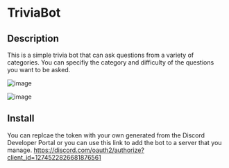 # TriviaBot

## Description
This is a simple trivia bot that can ask questions from a variety of categories.
You can specifiy the category and difficulty of the questions you want to be asked.

![image](https://github.com/user-attachments/assets/82f5f11a-c8a2-4a33-9670-f3f759526ba4)

![image](https://github.com/user-attachments/assets/a116be34-35e2-48e0-968a-b941f3bf88b4)

## Install
You can replcae the token with your own generated from the Discord Developer Portal or you can use this link to add the bot to a server that you manage.
https://discord.com/oauth2/authorize?client_id=1274522826681876561

